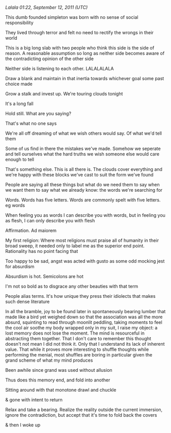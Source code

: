 *Lalala 01:22, September 12, 2011 (UTC)*

This dumb founded simpleton was born with no sense of social responsibility

They lived through terror and felt no need to rectify the wrongs in their world

This is a big long slab with two people who think this side is the side of reason. A reasonable assumption so long as neither side becomes aware of the contradicting opinion of the other side

Neither side is listening to each other. LALALALALA

Draw a blank and maintain in that inertia towards whichever goal some past choice made

Grow a stalk and invest up. We're touring clouds tonight

It's a long fall

Hold still. What are you saying?

That's what no one says

We're all off dreaming of what we wish others would say. Of what we'd tell them

Some of us find in there the mistakes we've made. Somehow we seperate and tell ourselves what the hard truths we wish someone else would care enough to tell

That's something else. This is all there is. The clouds cover everything and we're happy with these blocks we've cast to suit the form we've found

People are saying all these things but what do we need them to say when we want them to say what we already know: the words we're searching for

Words. Words has five letters. Words are commonly spelt with five letters. eg words

When feeling you as words I can describe you with words, but in feeling you as flesh, I can only describe you with flesh

Affirmation. Ad maiorem

My first religion: Where most religions must praise all of humanity in their broad sweep, it needed only to label me as the superior end point. Rationality has no point facing that

Too happy to be sad, angst was acted with gusto as some odd mocking jest for absurdism

Absurdism is hot. Semicolons are hot

I'm not so bold as to disgrace any other beauties with that term

People alias terms. It's how unique they press their idiolects that makes such dense literature

In all the bramble, joy to be found later in spontaneously bearing lumber that made like a bird yet weighed down so that the association was all the more absurd, squinting to read through moonlit peddling, taking moments to feel the cool air soothe my body wrapped only in my suit, I raise my object: a lost memory does not lose the moment. The mind is resourceful in abstracting them together. That I don't care to remember this thought doesn't not mean I did not think it. Only that I understand its lack of inherent value. That while it proves more interesting to shuffle thoughts while performing the menial, most shuffles are boring in particular given the grand scheme of what my mind produces

Been awhile since grand was used without allusion

Thus does this memory end, and fold into another

Sitting around with that monotone drawl and chuckle

& gone with intent to return

Relax and take a bearing. Realize the reality outside the current immersion, ignore the contradiction, but accept that it's time to fold back the covers

& then I woke up

